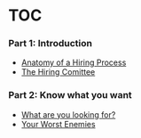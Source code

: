 # TOC

### Part 1: Introduction
* [Anatomy of a Hiring Process](part1/anatomy.md)
* [The Hiring Comittee](part1/hiring-committee.md)

### Part 2: Know what you want
* [What are you looking for?](part2/what-are-you-looking-for.md)
* [Your Worst Enemies](part2/enemies.md)
